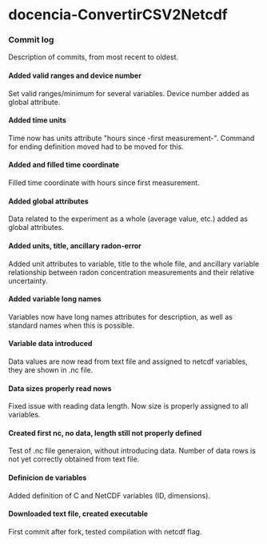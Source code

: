 # docencia-ConvertirCSV2Netcdf

### Commit log
Description of commits, from most recent to oldest.

#### Added valid ranges and device number
Set valid ranges/minimum for several variables. Device number added as global attribute.

#### Added time units
Time now has units attribute "hours since -first measurement-". Command for ending definition moved had to be moved for this.

#### Added and filled time coordinate
Filled time coordinate with hours since first measurement.

#### Added global attributes
Data related to the experiment as a whole (average value, etc.) added as global attributes.

#### Added units, title, ancillary radon-error
Added unit attributes to variable, title to the whole file, and ancillary variable relationship between radon concentration measurements and their relative uncertainty.

#### Added variable long names
Variables now have long names attributes for description, as well as standard names when this is possible.

#### Variable data introduced
Data values are now read from text file and assigned to netcdf variables, they are shown in .nc file.

#### Data sizes properly read nows
Fixed issue with reading data length. Now size is properly assigned to all variables.

#### Created first nc, no data, length still not properly defined
Test of .nc file generaion, without introducing data. Number of data rows is not yet correctly obtained from text file.

#### Definicion de variables
Added definition of C and NetCDF variables (ID, dimensions).

#### Downloaded text file, created executable
First commit after fork, tested compilation with netcdf flag.
